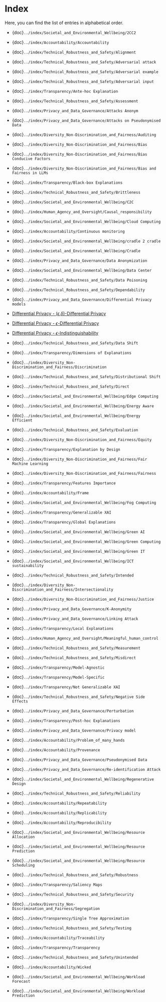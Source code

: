 # Index

Here, you can find the list of entries in alphabetical order.

- {doc}`../index/Societal_and_Environmental_Wellbeing/2CC2`
- {doc}`../index/Accountability/Accountability`
- {doc}`../index/Technical_Robustness_and_Safety/Alignment`
- {doc}`../index/Technical_Robustness_and_Safety/Adversarial attack`
- {doc}`../index/Technical_Robustness_and_Safety/Adversarial example`
- {doc}`../index/Technical_Robustness_and_Safety/Adversarial input`
- {doc}`../index/Transparency/Ante-hoc Explanation`
- {doc}`../index/Technical_Robustness_and_Safety/Assessment`
- {doc}`../index/Privacy_and_Data_Governance/Attacks Anonym`
- {doc}`../index/Privacy_and_Data_Governance/Attacks on Pseudonymised Data`
- {doc}`../index/Diversity_Non-Discrimination_and_Fairness/Auditing`
- {doc}`../index/Diversity_Non-Discrimination_and_Fairness/Bias`
- {doc}`../index/Diversity_Non-Discrimination_and_Fairness/Bias Conducive Factors`
- {doc}`../index/Diversity_Non-Discrimination_and_Fairness/Bias and Fairness in LLMs`
- {doc}`../index/Transparency/Black-box Explanations`
- {doc}`../index/Technical_Robustness_and_Safety/Brittleness`
- {doc}`../index/Societal_and_Environmental_Wellbeing/C2C`
- {doc}`../index/Human_Agency_and_Oversight/Causal_responsibility`
- {doc}`../index/Societal_and_Environmental_Wellbeing/Cloud Computing`
- {doc}`../index/Accountability/Continuous monitoring`
- {doc}`../index/Societal_and_Environmental_Wellbeing/cradle 2 cradle`
- {doc}`../index/Societal_and_Environmental_Wellbeing/Cradle`
- {doc}`../index/Privacy_and_Data_Governance/Data Anonymization`
- {doc}`../index/Societal_and_Environmental_Wellbeing/Data Center`
- {doc}`../index/Technical_Robustness_and_Safety/Data Poisoning`
- {doc}`../index/Technical_Robustness_and_Safety/Dependability`
- {doc}`../index/Privacy_and_Data_Governance/Differential Privacy models`

- [Differential Privacy - ($\epsilon$,$\delta$)-Differential Privacy](../index/Privacy_and_Data_Governance/epsilon_delta-differential_privacy.md)
- [Differential Privacy - $\epsilon$-Differential Privacy](../index/Privacy_and_Data_Governance/Epsilon-differential_privacy.md)
- [Differential Privacy - $\epsilon$-Indistinguishability](../index/Privacy_and_Data_Governance/Epsilon-indist.md)

- {doc}`../index/Technical_Robustness_and_Safety/Data Shift`
- {doc}`../index/Transparency/Dimensions of Explanations`
- {doc}`../index/Diversity_Non-Discrimination_and_Fairness/Discrimination`
- {doc}`../index/Technical_Robustness_and_Safety/Distributional Shift`
- {doc}`../index/Technical_Robustness_and_Safety/Direct`
- {doc}`../index/Societal_and_Environmental_Wellbeing/Edge Computing`
- {doc}`../index/Societal_and_Environmental_Wellbeing/Energy Aware`
- {doc}`../index/Societal_and_Environmental_Wellbeing/Energy Efficient`
- {doc}`../index/Technical_Robustness_and_Safety/Evaluation`
- {doc}`../index/Diversity_Non-Discrimination_and_Fairness/Equity`
- {doc}`../index/Transparency/Explanation by Design`
- {doc}`../index/Diversity_Non-Discrimination_and_Fairness/Fair Machine Learning`
- {doc}`../index/Diversity_Non-Discrimination_and_Fairness/Fairness`
- {doc}`../index/Transparency/Features Importance`
- {doc}`../index/Accountability/Frame`
- {doc}`../index/Societal_and_Environmental_Wellbeing/Fog Computing`
- {doc}`../index/Transparency/Generalizable XAI`
- {doc}`../index/Transparency/Global Explanations`
- {doc}`../index/Societal_and_Environmental_Wellbeing/Green AI`
- {doc}`../index/Societal_and_Environmental_Wellbeing/Green Computing`
- {doc}`../index/Societal_and_Environmental_Wellbeing/Green IT`
- {doc}`../index/Societal_and_Environmental_Wellbeing/ICT sustainability`
- {doc}`../index/Technical_Robustness_and_Safety/Intended`
- {doc}`../index/Diversity_Non-Discrimination_and_Fairness/Intersectionality`
- {doc}`../index/Diversity_Non-Discrimination_and_Fairness/Justice`
- {doc}`../index/Privacy_and_Data_Governance/K-Anonymity`
- {doc}`../index/Privacy_and_Data_Governance/Linking Attack`
- {doc}`../index/Transparency/Local Explanations`
- {doc}`../index/Human_Agency_and_Oversight/Meaningful_human_control`
- {doc}`../index/Technical_Robustness_and_Safety/Measurement`
- {doc}`../index/Technical_Robustness_and_Safety/Misdirect`
- {doc}`../index/Transparency/Model-Agnostic`
- {doc}`../index/Transparency/Model-Specific`
- {doc}`../index/Transparency/Not Generalizable XAI`
- {doc}`../index/Technical_Robustness_and_Safety/Negative Side Effects`
- {doc}`../index/Privacy_and_Data_Governance/Perturbation`
- {doc}`../index/Transparency/Post-hoc Explanations`
- {doc}`../index/Privacy_and_Data_Governance/Privacy model`
- {doc}`../index/Accountability/Problem_of_many_hands`
- {doc}`../index/Accountability/Provenance`
- {doc}`../index/Privacy_and_Data_Governance/Pseudonymised Data`
- {doc}`../index/Privacy_and_Data_Governance/Re-identification Attack`
- {doc}`../index/Societal_and_Environmental_Wellbeing/Regenerative Design`
- {doc}`../index/Technical_Robustness_and_Safety/Reliability`
- {doc}`../index/Accountability/Repeatability`
- {doc}`../index/Accountability/Replicability`
- {doc}`../index/Accountability/Reproducibility`
- {doc}`../index/Societal_and_Environmental_Wellbeing/Resource Allocation`
- {doc}`../index/Societal_and_Environmental_Wellbeing/Resource Prediction`
- {doc}`../index/Societal_and_Environmental_Wellbeing/Resource Scheduling`
- {doc}`../index/Technical_Robustness_and_Safety/Robustness`
- {doc}`../index/Transparency/Saliency Maps`
- {doc}`../index/Technical_Robustness_and_Safety/Security`
- {doc}`../index/Diversity_Non-Discrimination_and_Fairness/Segregation`
- {doc}`../index/Transparency/Single Tree Approximation`
- {doc}`../index/Technical_Robustness_and_Safety/Testing`
- {doc}`../index/Accountability/Traceability`
- {doc}`../index/Transparency/Transparency`
- {doc}`../index/Technical_Robustness_and_Safety/Unintended`
- {doc}`../index/Accountability/Wicked`
- {doc}`../index/Societal_and_Environmental_Wellbeing/Workload Forecast`
- {doc}`../index/Societal_and_Environmental_Wellbeing/Workload Prediction`
